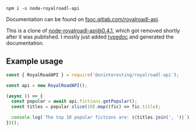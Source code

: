 ```
npm i -s node-royalroadl-api
```

Documentation can be found on [fsoc.gitlab.com/royalroadl-api](https://fsoc.gitlab.io/royalroadl-api/classes/royalroadapi.html).

This is a clone of [node-royalroadl-api@0.4.1](https://github.com/LW2904/node-royalroadl-api/tree/b1f98341551119f2b8423f5ec5f7e17a2423c6fb), which got removed shortly after it was published. I mostly just added [typedoc](https://github.com/TypeStrong/typedoc) and generated the documentation. 

## Example usage

```javascript
const { RoyalRoadAPI } = require('@uninteresting/royalroadl-api');

const api = new RoyalRoadAPI();

(async () => {
  const popular = await api.fictions.getPopular();
  const titles = popular.slice(10).map((fic) => fic.title);

  console.log(`The top 10 popular fictions are: ${titles.join(', ')}`);
})();
```